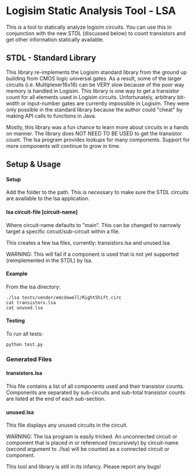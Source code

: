 Logisim Static Analysis Tool - LSA
==================================

This is a tool to statically analyze logisim circuits. You can use this in conjunction with the new STDL (discussed below) to count transistors and get other information statically available.

STDL - Standard Library
-----------------------

This library re-implements the Logisim standard library from the ground up building from CMOS logic universal gates. As a result, some of the larger circuits (i.e. Multiplexer16x16) can be VERY slow because of the poor way memory is handled in Logisim. This library is one way to get a transistor count for all elements used in Logisim circuits. Unfortunately, arbitrary bit-width or input-number gates are currently impossible in Logisim. They were only possible in the standard library because the author could "cheat" by making API calls to functions in Java.

Mostly, this library was a fun chance to learn more about circuits in a hands on manner. The library does NOT NEED TO BE USED to get the transistor count. The lsa program provides lookups for many components. Support for more components will continue to grow in time.

Setup & Usage
-----

#### Setup

Add the folder to the path. This is necessary to make sure the STDL circuits are available to the lsa application.

#### lsa circuit-file [circuit-name]

Where circuit-name defaults to "main". This can be changed to narrowly target a specific circuit/sub-circuit within a file.

This creates a few lsa files, currently: transistors.lsa and unused.lsa.

WARNING: This will fail if a component is used that is not yet supported (reimplemented in the STDL) by lsa.

#### Example

From the lsa directory:

    ./lsa tests/vendor/emcdowell/RightShift.circ
    cat transistors.lsa
    cat unused.lsa

#### Testing

To run all tests:

    python test.py


### Generated Files

#### transistors.lsa

This file contains a list of all components used and their transistor counts. Components are separated by sub-circuits and sub-total transistor counts are listed at the end of each sub-section.

#### unused.lsa

This file displays any unused circuits in the circuit.

WARNING: The lsa program is easily tricked. An unconnected circuit or component that is placed in or referenced (recursively) by circuit-name (second argument to ./lsa) will be counted as a connected circuit or component.

This tool and library is still in its infancy. Please report any bugs!
